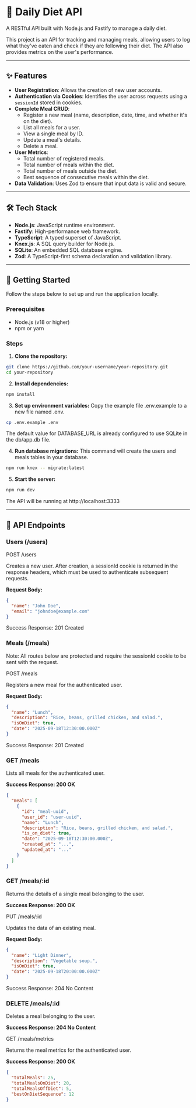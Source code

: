 # 🥗 Daily Diet API

A RESTful API built with Node.js and Fastify to manage a daily diet.

This project is an API for tracking and managing meals, allowing users to log what they've eaten and check if they are following their diet. The API also provides metrics on the user's performance.

---

## ✨ Features

- **User Registration**: Allows the creation of new user accounts.  
- **Authentication via Cookies**: Identifies the user across requests using a `sessionId` stored in cookies.  
- **Complete Meal CRUD**:
  - Register a new meal (name, description, date, time, and whether it's on the diet).  
  - List all meals for a user.  
  - View a single meal by ID.  
  - Update a meal's details.  
  - Delete a meal.  
- **User Metrics**:
  - Total number of registered meals.  
  - Total number of meals within the diet.  
  - Total number of meals outside the diet.  
  - Best sequence of consecutive meals within the diet.  
- **Data Validation**: Uses Zod to ensure that input data is valid and secure.  

---

## 🛠️ Tech Stack

- **Node.js**: JavaScript runtime environment.  
- **Fastify**: High-performance web framework.  
- **TypeScript**: A typed superset of JavaScript.  
- **Knex.js**: A SQL query builder for Node.js.  
- **SQLite**: An embedded SQL database engine.  
- **Zod**: A TypeScript-first schema declaration and validation library.  

---

## 🚀 Getting Started

Follow the steps below to set up and run the application locally.

### Prerequisites

- Node.js (v18 or higher)  
- npm or yarn  

### Steps

1. **Clone the repository:**

```bash
git clone https://github.com/your-username/your-repository.git
cd your-repository
```

2. **Install dependencies:**
```bash
npm install
```
3. **Set up environment variables:**
Copy the example file .env.example to a new file named .env.
```bash
cp .env.example .env
```
The default value for DATABASE_URL is already configured to use SQLite in the db/app.db file.

4. **Run database migrations:**
This command will create the users and meals tables in your database.
```bash
npm run knex -- migrate:latest
```

5. **Start the server:**
```bash
npm run dev
```

The API will be running at http://localhost:3333

---

## 📖 API Endpoints
### Users (/users)
POST /users

Creates a new user. After creation, a sessionId cookie is returned in the response headers, which must be used to authenticate subsequent requests.

**Request Body:**
```json
{
  "name": "John Doe",
  "email": "johndoe@example.com"
}
```

Success Response: 201 Created

### Meals (/meals)

Note: All routes below are protected and require the sessionId cookie to be sent with the request.

POST /meals

Registers a new meal for the authenticated user.

**Request Body:**
```json
{
  "name": "Lunch",
  "description": "Rice, beans, grilled chicken, and salad.",
  "isOnDiet": true,
  "date": "2025-09-18T12:30:00.000Z"
}
```

Success Response: 201 Created

### GET /meals

Lists all meals for the authenticated user.

**Success Response: 200 OK**
```json
{
  "meals": [
    {
      "id": "meal-uuid",
      "user_id": "user-uuid",
      "name": "Lunch",
      "description": "Rice, beans, grilled chicken, and salad.",
      "is_on_diet": true,
      "date": "2025-09-18T12:30:00.000Z",
      "created_at": "...",
      "updated_at": "..."
    }
  ]
}
```
### GET /meals/:id

Returns the details of a single meal belonging to the user.

**Success Response: 200 OK**

PUT /meals/:id

Updates the data of an existing meal.

**Request Body:**
```json
{
  "name": "Light Dinner",
  "description": "Vegetable soup.",
  "isOnDiet": true,
  "date": "2025-09-18T20:00:00.000Z"
}
```

Success Response: 204 No Content

### DELETE /meals/:id

Deletes a meal belonging to the user.

**Success Response: 204 No Content**

GET /meals/metrics

Returns the meal metrics for the authenticated user.

**Success Response: 200 OK**
```json
{
  "totalMeals": 25,
  "totalMealsOnDiet": 20,
  "totalMealsOffDiet": 5,
  "bestOnDietSequence": 12
}
```
